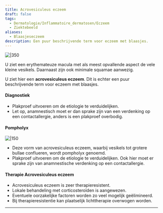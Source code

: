 ```yaml
---
title: Acrovesiculeus eczeem
draft: false
tags:
  - Dermatologie/Inflammatoire_dermatosen/Eczeem
  - Ziektebeeld
aliases:
  - Blaasjeseczeem
description: Een puur beschrijvende term voor eczeem met blaasjes.
---
```






![|350](https://i.imgur.com/FJsmHMA.png)


U ziet een erythemateuze macula met als meest opvallende aspect de vele kleine vesikels. Daarnaast zijn ook minimale squamae aanwezig.

U ziet hier een **acrovesiculeus eczeem**. Dit is echter een puur beschrijvende term voor eczeem met blaasjes.

#### Diagnostiek

- Plakproef uitvoeren om de etiologie te verduidelijken.
- Let op, anamnestisch moet er dan sprake zijn van een verdenking op een contactallergie, anders is een plakproef overbodig.





#### Pompholyx
![|150](https://i.imgur.com/IshBAJX.png)
- Deze vorm van acrovesiculeus eczeem, waarbij vesikels tot grotere bullae conflueren, wordt pompholyx genoemd.
- Plakproef uitvoeren om de etiologie te verduidelijken. Ook hier moet er sprake zijn van anamnestische verdenking op een contactallergie.

#### Therapie Acrovesiculeus eczeem

- Acrovesiculeus eczeem is zeer therapieresistent.
- Lokale behandeling met corticosteroïden is aangewezen.
- Eventuele oorzakelijke factoren worden zo veel mogelijk geëlimineerd.
- Bij therapieresistentie kan plaatselijk lichttherapie overwogen worden.

---